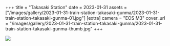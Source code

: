 +++
title = "Takasaki Station"
date = 2023-01-31
assets = ["/images/gallery/2023-01-31-train-station-takasaki-gunma/2023-01-31-train-station-takasaki-gunma-01.jpg"]
[extra]
camera = "EOS M3"
cover_url = "/images/gallery/2023-01-31-train-station-takasaki-gunma/2023-01-31-train-station-takasaki-gunma-thumb.jpg"
+++

![](/images/gallery/2023-01-31-train-station-takasaki-gunma/2023-01-31-train-station-takasaki-gunma-01.jpg)